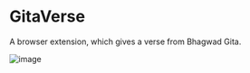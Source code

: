 # GitaVerse

A browser extension, which gives a verse from Bhagwad Gita.

![image](https://github.com/Deveesh-Shetty/GitaVerse/assets/89470104/86daf446-0fb2-49c0-8e3e-d0a7c3167e21)
